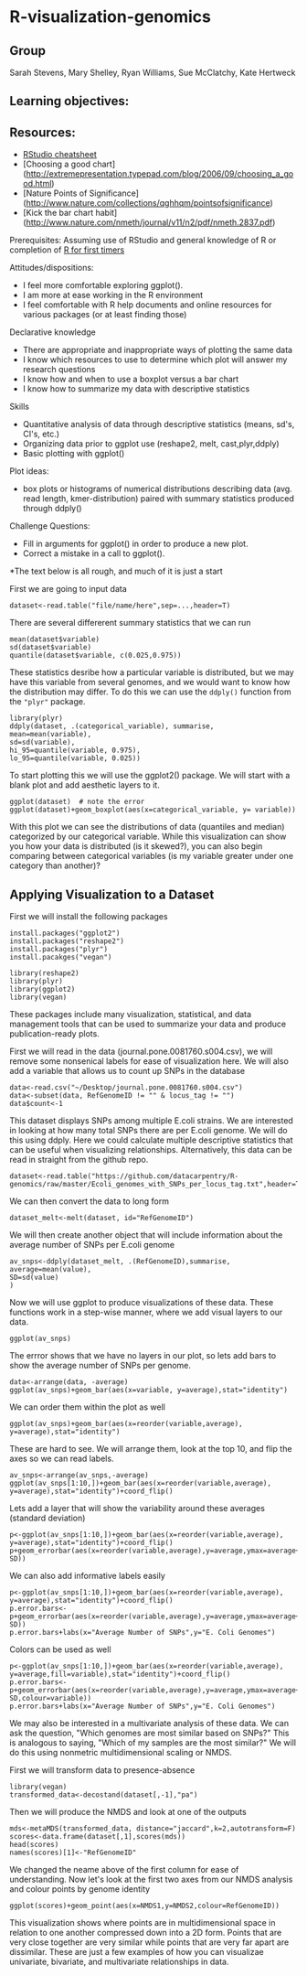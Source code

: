 R-visualization-genomics
=======================

Group
-----
Sarah Stevens, Mary Shelley, Ryan Williams, Sue McClatchy, Kate Hertweck

Learning objectives:
--------------------


Resources:
---------
* [RStudio cheatsheet](http://www.rstudio.com/resources/cheatsheets/)
* [Choosing a good chart] (http://extremepresentation.typepad.com/blog/2006/09/choosing_a_good.html)
* [Nature Points of Significance] (http://www.nature.com/collections/qghhqm/pointsofsignificance)
* [Kick the bar chart habit] (http://www.nature.com/nmeth/journal/v11/n2/pdf/nmeth.2837.pdf)

Prerequisites: Assuming use of RStudio and general knowledge of R or completion of [R for first timers](https://github.com/datacarpentry/datacarpentry/tree/master/lessons/R/materials)

Attitudes/dispositions:
* I feel more comfortable exploring ggplot().
* I am more at ease working in the R environment
* I feel comfortable with R help documents and online resources for various packages (or at least finding those)

Declarative knowledge
* There are appropriate and inappropriate ways of plotting the same data
* I know which resources to use to determine which plot will answer my research questions
* I know how and when to use a boxplot versus a bar chart
* I know how to summarize my data with descriptive statistics

Skills
* Quantitative analysis of data through descriptive statistics (means, sd's, CI's, etc.)
* Organizing data prior to ggplot use (reshape2, melt, cast,plyr,ddply)
* Basic plotting with ggplot()

Plot ideas:
* box plots or histograms of numerical distributions describing data (avg. read length, kmer-distribution) paired with summary statistics produced through ddply()

Challenge Questions:
* Fill in arguments for ggplot() in order to produce a new plot.
* Correct a mistake in a call to ggplot().

*The text below is all rough, and much of it is just a start

First we are going to input data

```
dataset<-read.table("file/name/here",sep=...,header=T)
```

There are several differerent summary statistics that we can run 

```
mean(dataset$variable)
sd(dataset$variable)
quantile(dataset$variable, c(0.025,0.975))
```

These statistics desribe how a particular variable is distributed, but we may have this variable from several genomes, and we would want to know how the distribution may differ.  To do this we can use the `ddply()` function from the `"plyr"` package.
```
library(plyr)
ddply(dataset, .(categorical_variable), summarise,
mean=mean(variable),
sd=sd(variable),
hi_95=quantile(variable, 0.975),
lo_95=quantile(variable, 0.025))
```

To start plotting this we will use the ggplot2() package.  We will start with a blank plot and add aesthetic layers to it.  

```
ggplot(dataset)  # note the error
ggplot(dataset)+geom_boxplot(aes(x=categorical_variable, y= variable))
```

With this plot we can see the distributions of data (quantiles and median) categorized by our categorical variable.  While this visualization can show you how your data is distributed (is it skewed?), you can also begin comparing between categorical variables (is my variable greater under one category than another)?


Applying Visualization to a Dataset
-----------------------------------

First we will install the following packages
```
install.packages("ggplot2")
install.packages("reshape2")
install.packages("plyr")
install.pacakges("vegan")

library(reshape2)
library(plyr)
library(ggplot2)
library(vegan)
```
These packages include many visualization, statistical, and data management tools that can be used to summarize your data and produce publication-ready plots.

First we will read in the data (journal.pone.0081760.s004.csv), we will remove some nonsenical labels for ease of visualization here.  We will also add a variable that allows us to count up SNPs in the database
```
data<-read.csv("~/Desktop/journal.pone.0081760.s004.csv")
data<-subset(data, RefGenomeID != "" & locus_tag != "")
data$count<-1

```

This dataset displays SNPs among multiple E.coli strains.  We are interested in looking at how many total SNPs there are per E.coli genome.  We will do this using ddply.  Here we could calculate multiple descriptive statistics that can be useful when visualizing relationships.  Alternatively, this data can be read in straight from the github repo.

```
dataset<-read.table("https://github.com/datacarpentry/R-genomics/raw/master/Ecoli_genomes_with_SNPs_per_locus_tag.txt",header=T,sep="\t")

```
We can then convert the data to long form
```
dataset_melt<-melt(dataset, id="RefGenomeID")
```
We will then create another object that will include information about the average number of SNPs per E.coli genome
```
av_snps<-ddply(dataset_melt, .(RefGenomeID),summarise,
average=mean(value),
SD=sd(value)
)
```


Now we will use ggplot to produce visualizations of these data.  These functions work in a step-wise manner, where we add visual layers to our data.

```
ggplot(av_snps)

```
The errror shows that we have no layers in our plot, so lets add bars to show the average number of SNPs per genome.  

```
data<-arrange(data, -average)
ggplot(av_snps)+geom_bar(aes(x=variable, y=average),stat="identity")

```

We can order them within the plot as well

```
ggplot(av_snps)+geom_bar(aes(x=reorder(variable,average), y=average),stat="identity")

```

These are hard to see.  We will arrange them, look at the top 10, and flip the axes so we can read labels.

```
av_snps<-arrange(av_snps,-average)
ggplot(av_snps[1:10,])+geom_bar(aes(x=reorder(variable,average), y=average),stat="identity")+coord_flip()
```

Lets add a layer that will show the variability around these averages (standard deviation)

```
p<-ggplot(av_snps[1:10,])+geom_bar(aes(x=reorder(variable,average), y=average),stat="identity")+coord_flip()
p+geom_errorbar(aes(x=reorder(variable,average),y=average,ymax=average+SD,ymin=average-SD))

```

We can also add informative labels easily

```
p<-ggplot(av_snps[1:10,])+geom_bar(aes(x=reorder(variable,average), y=average),stat="identity")+coord_flip()
p.error.bars<-p+geom_errorbar(aes(x=reorder(variable,average),y=average,ymax=average+SD,ymin=average-SD))
p.error.bars+labs(x="Average Number of SNPs",y="E. Coli Genomes")
```

Colors can be used as well

```
p<-ggplot(av_snps[1:10,])+geom_bar(aes(x=reorder(variable,average), y=average,fill=variable),stat="identity")+coord_flip()
p.error.bars<-p+geom_errorbar(aes(x=reorder(variable,average),y=average,ymax=average+SD,ymin=average-SD,colour=variable))
p.error.bars+labs(x="Average Number of SNPs",y="E. Coli Genomes")

```

We may also be interested in a multivariate analysis of these data.  We can ask the question, "Which genomes are most similar based on SNPs?"  This is analogous to saying, "Which of my samples are the most similar?"  We will do this using nonmetric multidimensional scaling or NMDS.

First we will transform data to presence-absence 

```
library(vegan)
transformed_data<-decostand(dataset[,-1],"pa")
```

Then we will produce the NMDS and look at one of the outputs

```
mds<-metaMDS(transformed_data, distance="jaccard",k=2,autotransform=F)
scores<-data.frame(dataset[,1],scores(mds))
head(scores)
names(scores)[1]<-"RefGenomeID"
```
We changed the neame above of the first column for ease of understanding.
Now let's look at the first two axes from our NMDS analysis and colour points by genome identity

```
ggplot(scores)+geom_point(aes(x=NMDS1,y=NMDS2,colour=RefGenomeID))
```

This visualization shows where points are in multidimensional space in relation to one another compressed down into a 2D form.  Points that are very close together are very similar while points that are very far apart are dissimilar.  These are just a few examples of how you can visualizae univariate, bivariate, and multivariate relationships in data.

